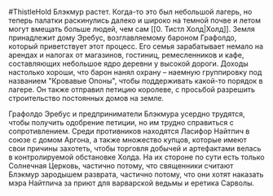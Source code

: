 #ThistleHold
Блэкмур растет. Когда-то это был небольшой лагерь, но теперь палатки раскинулись далеко и широко на темной почве и летом могут вмещать больше людей, чем сам [[0. Тистл Холд|Холд]]. Земля принадлежит дому Эребус, возглавляемому бароном Графолдо, который приветствует этот процесс. Его семья зарабатывает немало на арендах и налогах от магазинов, гостиниц, ремесленников и кафе, составляющих небольшое ядро деревни у высокой дороги. Доходы настолько хороши, что барон нанял охрану – наемную группировку под названием "Кровавые Опоны", чтобы поддерживать какой-то порядок в лагере. Он также отправил петицию королеве, с просьбой разрешить строительство постоянных домов на земле.

Графолдо Эребус и предприниматели Блэкмура усердно трудятся, чтобы получить одобрение петиции, но им трудно справиться с сопротивлением. Среди противников находятся Ласифор Найтпич в союзе с домом Аргона, а также множество купцов, которые имеют свои причины захотеть, чтобы торговля добычей и артефактами велась в контролируемой обстановке Холда. На их стороне по сути есть только Солнечная Церковь, частично потому, что священники считают Блэкмур зародышем разврата, частично потому, что они хотят наказать мэра Найтпича за приют для варварской ведьмы и еретика Сарволы.